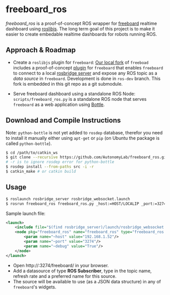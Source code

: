 # freeboard_ros

*freeboard_ros* is a proof-of-concept ROS wrapper for [freeboard](http://freeboard.io/) realtime dashboard using [roslibjs](http://wiki.ros.org/roslibjs). The long term goal of this project is to make it easier to create embedable realtime dashboards for robots running ROS.

## Approach & Roadmap

- Create a `roslibjs` plugin for `freeboard`: [Our local fork](https://github.com/AutonomyLab/freeboard.git) of `freeboad` includes a proof-of-concept [plugin](https://github.com/AutonomyLab/freeboard/blob/ros-dev/plugins/ros/ros.js) for `freeboard` that enables `freeboard` to connect to a local [rosbridge server](http://wiki.ros.org/rosbridge_server) and expose any ROS topic as a *data source* in `freeboard`. Development is done in `ros-dev` branch. This fork is embedded in this git repo as a git submodule.

- Serve freeboard dashboard using a standalone ROS Node: `scripts/freeboard_ros.py` is a standalone ROS node that serves `freeboard` as a web application using [Bottle](http://bottlepy.org/docs/dev/index.html).

## Download and Compile Instructions

Note: `python-bottle` is not yet added to `rosdep` database, therefor you need to install it manually either using `apt-get` or `pip` (on Ubuntu the package is called `python-bottle`).

```bash
$ cd /path/to/catkin_ws
$ git clone --recursive https://github.com/AutonomyLab/freeboard_ros.git src/freeboard_ros
# -r is to ignore rosdep error for python-bottle
$ rosdep install --from-paths src -i -r
$ catkin_make # or catkin build
```

## Usage

```bash
$ roslaunch rosbridge_server rosbridge_websocket.launch
$ rosrun freeboard_ros freeboard_ros.py _host:=HOST/LOCALIP _port:=3274 _debug:=True
```

Sample launch file:

```xml
<launch>
    <include file="$(find rosbridge_server)/launch/rosbridge_websocket.launch"/>
    <node pkg="freeboard_ros" name="freeboard_ros" type="freeboard_ros.py" output="screen">
        <param name="~host" value="192.168.1.52"/>
        <param name="~port" value="3274"/>
        <param name="~debug" value="True"/>
    </node>
</launch>
```

- Open http://<HOST or LOCALIP>:3274/freeboard/ in your browser.
- Add a datasource of type **ROS Subscriber**, type in the topic name, refresh rate and a preferred name for this source.
- The source will be available to use (as a JSON data structure) in any of `freeboard`'s widgets.
 
